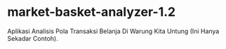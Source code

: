 # market-basket-analyzer-1.2
Aplikasi Analisis Pola Transaksi Belanja Di Warung Kita Untung (Ini Hanya Sekadar Contoh).
